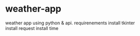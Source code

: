 # weather-app
weather app using python & api.
requirenements
install tkinter     
install request
install time
